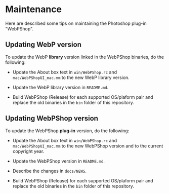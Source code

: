 # Maintenance

Here are described some tips on maintaining the Photoshop plug-in "WebPShop".

## Updating WebP version

To update the WebP **library** version linked in the WebPShop binaries, do the
following:

*   Update the About box text in `win/WebPShop.rc` and
    `mac/WebPShopUI_mac.mm` to the new WebP library version.

*   Update the WebP library version in `README.md`.

*   Build WebPShop (Release) for each supported OS/plaform pair and replace
    the old binaries in the `bin` folder of this repository.

## Updating WebPShop version

To update the WebPShop **plug-in** version, do the following:

*   Update the About box text in `win/WebPShop.rc` and
    `mac/WebPShopUI_mac.mm` to the new WebPShop version and to the current
    copyright year.

*   Update the WebPShop version in `README.md`.

*   Describe the changes in `docs/NEWS`.

*   Build WebPShop (Release) for each supported OS/plaform pair and replace
    the old binaries in the `bin` folder of this repository.
